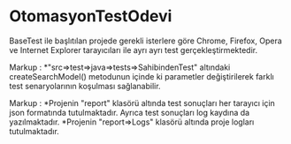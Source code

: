 # OtomasyonTestOdevi

BaseTest ile başlıtılan projede gerekli isterlere göre Chrome, Firefox, Opera ve Internet Explorer tarayıcıları ile ayrı ayrı test gerçekleştirmektedir.

Markup : *"src=>test=>java=>tests=>SahibindenTest" altındaki createSearchModel() metodunun içinde ki parametler değiştirilerek farklı test senaryolarının koşulması sağlanabilir.

Markup : *Projenin "report" klasörü altında test sonuçları her tarayıcı için json formatında tutulmaktadır. Ayrıca test sonuçları log     kaydına da yazılmaktadır.
         *Projenin "report=>Logs" klasörü altında proje logları tutulmaktadır.
         

